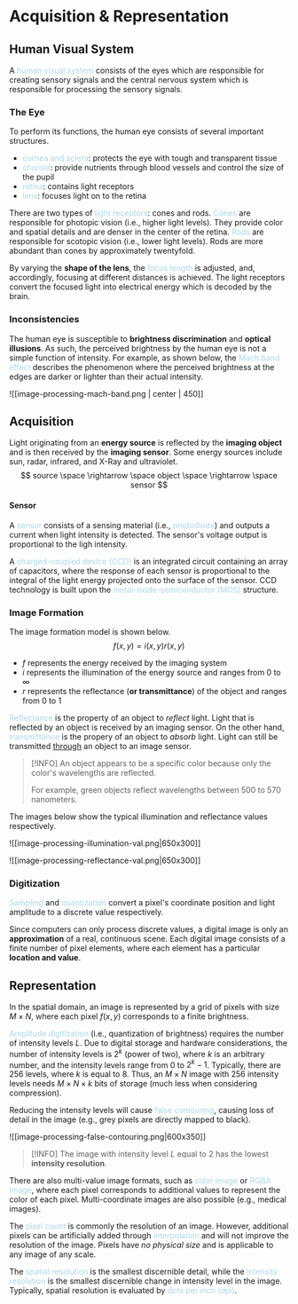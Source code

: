 # Acquisition & Representation

## Human Visual System
A <span style = "color:lightblue">human visual system</span> consists of the eyes which are responsible for creating sensory signals and the central nervous system which is responsible for processing the sensory signals.

### The Eye
To perform its functions, the human eye consists of several important structures.
- <span style = "color:lightblue">cornea and sclera</span>: protects the eye with tough and transparent tissue
- <span style = "color:lightblue">choroid</span>: provide nutrients through blood vessels and control the size of the pupil
- <span style = "color:lightblue">retina</span>: contains light receptors
- <span style = "color:lightblue">lens</span>: focuses light on to the retina

There are two types of <span style = "color:lightblue">light receptors</span>: cones and rods. <span style = "color:lightblue">Cones</span> are responsible for photopic vision (i.e., higher light levels). They provide color and spatial details and are denser in the center of the retina. <span style = "color:lightblue">Rods</span> are responsible for scotopic vision (i.e., lower light levels). Rods are more abundant than cones by approximately twentyfold.

By varying the **shape of the lens**, the <span style = "color:lightblue">focus length</span> is adjusted, and, accordingly, focusing at different distances is achieved. The light receptors convert the focused light into electrical energy which is decoded by the brain.

### Inconsistencies
The human eye is susceptible to **brightness discrimination** and **optical illusions**. As such, the perceived brightness by the human eye is not a simple function of intensity. For example, as shown below, the <span style = "color:lightblue">Mach band effect</span> describes the phenomenon where the perceived brightness at the edges are darker or lighter than their actual intensity.

![[image-processing-mach-band.png | center | 450]]

## Acquisition

Light originating from an **energy source** is reflected by the **imaging object** and is then received by the **imaging sensor**. Some energy sources include sun, radar, infrared, and X-Ray and ultraviolet.
$$
source \space \rightarrow \space object \space \rightarrow \space sensor
$$
#### Sensor
A <span style = "color:lightblue">sensor</span> consists of a sensing material (i.e., <span style = "color:lightblue">photodiode</span>) and outputs a current when light intensity is detected. The sensor's voltage output is proportional to the ligh intensity.

A <span style = "color:lightblue">charged-coupled device (CCD)</span> is an integrated circuit containing an array of capacitors, where the response of each sensor is proportional to the integral of the light energy projected onto the surface of the sensor. CCD technology is built upon the <span style = "color:lightblue">metal-oxide-semiconductor (MOS)</span> structure.

### Image Formation

The image formation model is shown below.
$$
f(x,y)=i(x,y)r(x,y)
$$
- $f$ represents the energy received by the imaging system
- $i$ represents the illumination of the energy source and ranges from $0$ to $\infty$
- $r$ represents the reflectance (**or transmittance**) of the object and ranges from $0$ to $1$

<span style = "color:lightblue">Reflectance</span> is the property of an object to *reflect* light. Light that is reflected by an object is received by an imaging sensor. On the other hand, <span style = "color:lightblue">transmittance</span> is the propery of an object to *absorb* light. Light can still be transmitted <u>through</u> an object to an image sensor.

> [!INFO]
> An object appears to be a specific color because only the color's wavelengths are reflected.
> 
> For example, green objects reflect wavelengths between 500 to 570 nanometers.

The images below show the typical illumination and reflectance values respectively.

![[image-processing-illumination-val.png|650x300]]

![[image-processing-reflectance-val.png|650x300]]

### Digitization

<span style = "color:lightblue">Sampling</span> and <span style = "color:lightblue">quantization</span> convert a pixel's coordinate position and light amplitude to a discrete value respectively.

Since computers can only process discrete values, a digital image is only an **approximation** of a real, continuous scene. Each digital image consists of a finite number of pixel elements, where each element has a particular **location and value**.

## Representation

In the spatial domain, an image is represented by a grid of pixels with size $M \times N$, where each pixel $f(x,y)$ corresponds to a finite brightness.

<span style = "color:lightblue">Amplitude digitization</span> (i.e., quantization of brightness) requires the number of intensity levels $L$. Due to digital storage and hardware considerations, the number of intensity levels is $2^{k}$ (power of two), where $k$ is an arbitrary number, and the intensity levels range from $0$ to $2^{k} - 1$. Typically, there are 256 levels, where $k$ is equal to $8$. Thus, an $M \times N$ image with 256 intensity levels needs $M \times N \times k$ bits of storage (much less when considering compression).

Reducing the intensity levels will cause <span style = "color:lightblue">false contouring</span>, causing loss of detail in the image (e.g., grey pixels are directly mapped to black).

![[image-processing-false-contouring.png|600x350]]

> [!INFO]
> The image with intensity level $L$ equal to $2$ has the lowest **intensity resolution**.

There are also multi-value image formats, such as <span style = "color:lightblue">color image</span> or <span style = "color:lightblue">RGBA image</span>, where each pixel corresponds to additional values to represent the color of each pixel. Multi-coordinate images are also possible (e.g., medical images).

The <span style = "color:lightblue">pixel count</span> is commonly the resolution of an image. However, additional pixels can be artificially added through <span style = "color:lightblue">interpolation</span> and will not improve the resolution of the image. Pixels have *no physical size* and is applicable to any image of any scale.

The <span style = "color:lightblue">spatial resolution</span> is the smallest discernible detail, while the <span style = "color:lightblue">intensity resolution</span> is the smallest discernible change in intensity level in the image. Typically, spatial resolution is evaluated by <span style = "color:lightblue">dots per inch (dpi)</span>.